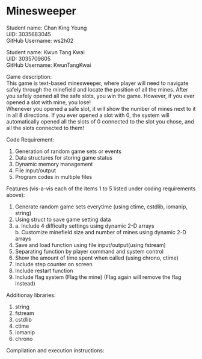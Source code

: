 # Minesweeper

Student name: Chan King Yeung     
UID: 3035683045     
GitHub Username: ws2h02     

Student name: Kwun Tang Kwai     
UID: 3035709605     
GitHub Username: KwunTangKwai     

Game description:         
This game is text-based minesweeper, where player will need to navigate safely through the minefield and locate the position of all the mines. After you safely opened all the safe slots, you win the game. However, if you ever opened a slot with mine, you lose!      
Whenever you opened a safe slot, it will show the number of mines next to it in all 8 directions. If you ever opened a slot with 0, the system will automatically opened all the slots of 0 connected to the slot you chose, and all the slots connected to them!

Code Requirement:
1. Generation of random game sets or events
2. Data structures for storing game status
3. Dynamic memory management
4. File input/output
5. Program codes in multiple files

Features (vis-a-vis each of the items 1 to 5 listed under coding requirements above):         
1. Generate random game sets everytime 
(using ctime, cstdlib, iomanip, string)
2. Using struct to save game setting data         
3. a. Include 4 difficulty settings using dynamic 2-D arrays           
   b. Customize minefield size and number of mines using dynamic 2-D arrays         
4. Save and load function using file input/output(using fstream)
5. Separating function by player command and system control
6. Show the amount of time spent when called
(using chrono, ctime)              
7. Include step counter on screen            
8. Include restart function                     
9. Include flag system (Flag the mine) 
(Flag again will remove the flag instead)
  
Additionay libraries:
1. string
2. fstream
3. cstdlib
4. ctime
5. iomanip
6. chrono

Compilation and execution instructions: 
